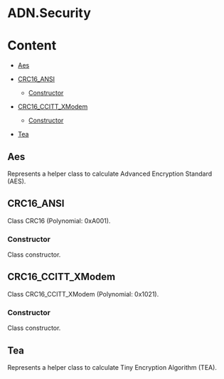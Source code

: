 # ADN.Security

# Content

- [Aes](#T:ADN.Security.Aes)

- [CRC16_ANSI](#T:ADN.Security.CRC16_ANSI)

  - [Constructor](#CRC16_ANSI.#ctor)

- [CRC16_CCITT_XModem](#T:ADN.Security.CRC16_CCITT_XModem)

  - [Constructor](#CRC16_CCITT_XModem.#ctor)

- [Tea](#T:ADN.Security.Tea)

<a name='T:ADN.Security.Aes'></a>


## Aes

Represents a helper class to calculate Advanced Encryption Standard (AES).

<a name='T:ADN.Security.CRC16_ANSI'></a>


## CRC16_ANSI

Class CRC16 (Polynomial: 0xA001).

<a name='CRC16_ANSI.#ctor'></a>


### Constructor

Class constructor.

<a name='T:ADN.Security.CRC16_CCITT_XModem'></a>


## CRC16_CCITT_XModem

Class CRC16_CCITT_XModem (Polynomial: 0x1021).

<a name='CRC16_CCITT_XModem.#ctor'></a>


### Constructor

Class constructor.

<a name='T:ADN.Security.Tea'></a>


## Tea

Represents a helper class to calculate Tiny Encryption Algorithm (TEA).

